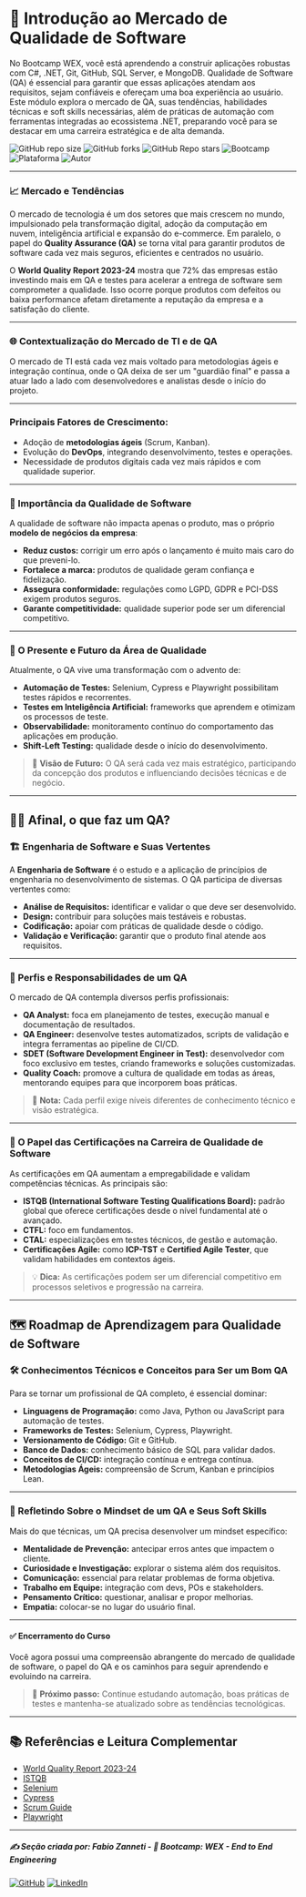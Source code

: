 # 🧪 Introdução ao Mercado de Qualidade de Software

No Bootcamp WEX, você está aprendendo a construir aplicações robustas com C#, .NET, Git, GitHub, SQL Server, e MongoDB. Qualidade de Software (QA) é essencial para garantir que essas aplicações atendam aos requisitos, sejam confiáveis e ofereçam uma boa experiência ao usuário. Este módulo explora o mercado de QA, suas tendências, habilidades técnicas e soft skills necessárias, além de práticas de automação com ferramentas integradas ao ecossistema .NET, preparando você para se destacar em uma carreira estratégica e de alta demanda.

![GitHub repo size](https://img.shields.io/github/repo-size/fzanneti/wex-e2e-csharp)
![GitHub forks](https://img.shields.io/github/forks/fzanneti/wex-e2e-csharp?style=social)
![GitHub Repo stars](https://img.shields.io/github/stars/fzanneti/wex-e2e-csharp?style=social)
![Bootcamp](https://img.shields.io/badge/WEX-End--to--End%20Engineering-blueviolet?logo=vercel&logoColor=white)
![Plataforma](https://img.shields.io/badge/Powered%20by-DIO.io-red?logo=data:image/svg+xml;base64,PHN2ZyBmaWxsPSIjZmZmIiB2aWV3Qm94PSIwIDAgMzIgMzIiIHhtbG5zPSJodHRwOi8vd3d3LnczLm9yZy8yMDAwL3N2ZyI+PHBhdGggZD0iTTYuNzEgMy4yNWMtMi44OCAxLjQxLTUuMDcgNC4yMy01LjA3IDcuNzYgMCAzLjU4IDIuMjggNi43IDUuMzMgOC4xNSAxLjgzLS42MiAyLjQtMi4yNiAyLjQtMy44MSAwLS4yMy0uMDItLjQ1LS4wNS0uNjZBLjQ0LjQ0IDAgMDExMC4xIDExYy4yNC0uNzUuMTEtMS41My0uMy0yLjIyQzguOTIgNy45NiA3LjMzIDcuNSA1Ljc0IDcuNjZhNS41NSA1LjU1IDAgM)
![Autor](https://img.shields.io/badge/Autor-fzanneti-blue?style=flat-square&logo=github)

---

### 📈 Mercado e Tendências

O mercado de tecnologia é um dos setores que mais crescem no mundo, impulsionado pela transformação digital, adoção da computação em nuvem, inteligência artificial e expansão do e-commerce. Em paralelo, o papel do **Quality Assurance (QA)** se torna vital para garantir produtos de software cada vez mais seguros, eficientes e centrados no usuário.

O **World Quality Report 2023-24** mostra que 72% das empresas estão investindo mais em QA e testes para acelerar a entrega de software sem comprometer a qualidade. Isso ocorre porque produtos com defeitos ou baixa performance afetam diretamente a reputação da empresa e a satisfação do cliente.

---

### 🌐 Contextualização do Mercado de TI e de QA

O mercado de TI está cada vez mais voltado para metodologias ágeis e integração contínua, onde o QA deixa de ser um "guardião final" e passa a atuar lado a lado com desenvolvedores e analistas desde o início do projeto.

---

### Principais Fatores de Crescimento:

- Adoção de **metodologias ágeis** (Scrum, Kanban).
- Evolução do **DevOps**, integrando desenvolvimento, testes e operações.
- Necessidade de produtos digitais cada vez mais rápidos e com qualidade superior.

---

### 🎯 Importância da Qualidade de Software

A qualidade de software não impacta apenas o produto, mas o próprio **modelo de negócios da empresa**:
- **Reduz custos:** corrigir um erro após o lançamento é muito mais caro do que preveni-lo.
- **Fortalece a marca:** produtos de qualidade geram confiança e fidelização.
- **Assegura conformidade:** regulações como LGPD, GDPR e PCI-DSS exigem produtos seguros.
- **Garante competitividade:** qualidade superior pode ser um diferencial competitivo.

---

### 🚀 O Presente e Futuro da Área de Qualidade

Atualmente, o QA vive uma transformação com o advento de:
- **Automação de Testes:** Selenium, Cypress e Playwright possibilitam testes rápidos e recorrentes.
- **Testes em Inteligência Artificial:** frameworks que aprendem e otimizam os processos de teste.
- **Observabilidade:** monitoramento contínuo do comportamento das aplicações em produção.
- **Shift-Left Testing:** qualidade desde o início do desenvolvimento.

> 🧭 **Visão de Futuro:** O QA será cada vez mais estratégico, participando da concepção dos produtos e influenciando decisões técnicas e de negócio.

---

## 👨‍💻 Afinal, o que faz um QA?

### 🏗️ Engenharia de Software e Suas Vertentes

A **Engenharia de Software** é o estudo e a aplicação de princípios de engenharia no desenvolvimento de sistemas. O QA participa de diversas vertentes como:
- **Análise de Requisitos:** identificar e validar o que deve ser desenvolvido.
- **Design:** contribuir para soluções mais testáveis e robustas.
- **Codificação:** apoiar com práticas de qualidade desde o código.
- **Validação e Verificação:** garantir que o produto final atende aos requisitos.

---

### 👥 Perfis e Responsabilidades de um QA

O mercado de QA contempla diversos perfis profissionais:

- **QA Analyst:** foca em planejamento de testes, execução manual e documentação de resultados.
- **QA Engineer:** desenvolve testes automatizados, scripts de validação e integra ferramentas ao pipeline de CI/CD.
- **SDET (Software Development Engineer in Test):** desenvolvedor com foco exclusivo em testes, criando frameworks e soluções customizadas.
- **Quality Coach:** promove a cultura de qualidade em todas as áreas, mentorando equipes para que incorporem boas práticas.

> 🎯 **Nota:** Cada perfil exige níveis diferentes de conhecimento técnico e visão estratégica.

---

### 🏅 O Papel das Certificações na Carreira de Qualidade de Software

As certificações em QA aumentam a empregabilidade e validam competências técnicas. As principais são:

- **ISTQB (International Software Testing Qualifications Board):** padrão global que oferece certificações desde o nível fundamental até o avançado.
- **CTFL:** foco em fundamentos.
- **CTAL:** especializações em testes técnicos, de gestão e automação.
- **Certificações Agile:** como **ICP-TST** e **Certified Agile Tester**, que validam habilidades em contextos ágeis.

> 💡 **Dica:** As certificações podem ser um diferencial competitivo em processos seletivos e progressão na carreira.

---

## 🗺️ Roadmap de Aprendizagem para Qualidade de Software

### 🛠️ Conhecimentos Técnicos e Conceitos para Ser um Bom QA

Para se tornar um profissional de QA completo, é essencial dominar:

- **Linguagens de Programação:** como Java, Python ou JavaScript para automação de testes.
- **Frameworks de Testes:** Selenium, Cypress, Playwright.
- **Versionamento de Código:** Git e GitHub.
- **Banco de Dados:** conhecimento básico de SQL para validar dados.
- **Conceitos de CI/CD:** integração contínua e entrega contínua.
- **Metodologias Ágeis:** compreensão de Scrum, Kanban e princípios Lean.

---

### 🧠 Refletindo Sobre o Mindset de um QA e Seus Soft Skills

Mais do que técnicas, um QA precisa desenvolver um mindset específico:

- **Mentalidade de Prevenção:** antecipar erros antes que impactem o cliente.
- **Curiosidade e Investigação:** explorar o sistema além dos requisitos.
- **Comunicação:** essencial para relatar problemas de forma objetiva.
- **Trabalho em Equipe:** integração com devs, POs e stakeholders.
- **Pensamento Crítico:** questionar, analisar e propor melhorias.
- **Empatia:** colocar-se no lugar do usuário final.

---

#### ✅ Encerramento do Curso

Você agora possui uma compreensão abrangente do mercado de qualidade de software, o papel do QA e os caminhos para seguir aprendendo e evoluindo na carreira.

> 🚀 **Próximo passo:** Continue estudando automação, boas práticas de testes e mantenha-se atualizado sobre as tendências tecnológicas.

---

## 📚 Referências e Leitura Complementar
- [World Quality Report 2023-24](https://www.capgemini.com/news/world-quality-report-2023-24/)
- [ISTQB](https://www.istqb.org/)
- [Selenium](https://www.selenium.dev/)
- [Cypress](https://www.cypress.io/)
- [Scrum Guide](https://scrumguides.org/)
- [Playwright](https://playwright.dev/)

---

##### ✍️ Seção criada por: *Fabio Zanneti* - 🎯 Bootcamp: **WEX - End to End Engineering**
[![GitHub](https://img.shields.io/badge/GitHub-fzanneti-181717?style=flat&logo=github)](https://github.com/fzanneti)
[![LinkedIn](https://img.shields.io/badge/LinkedIn-fzanneti-0A66C2?style=flat&logo=linkedin&logoColor=white)](https://linkedin.com/in/fzanneti)